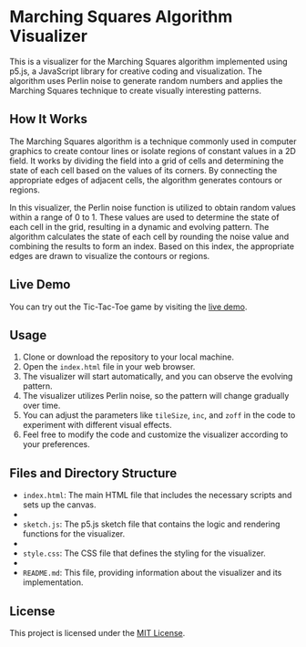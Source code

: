 # Marching Squares Algorithm Visualizer

This is a visualizer for the Marching Squares algorithm implemented using p5.js, a JavaScript library for creative coding and visualization. The algorithm uses Perlin noise to generate random numbers and applies the Marching Squares technique to create visually interesting patterns.

## How It Works

The Marching Squares algorithm is a technique commonly used in computer graphics to create contour lines or isolate regions of constant values in a 2D field. It works by dividing the field into a grid of cells and determining the state of each cell based on the values of its corners. By connecting the appropriate edges of adjacent cells, the algorithm generates contours or regions.

In this visualizer, the Perlin noise function is utilized to obtain random values within a range of 0 to 1. These values are used to determine the state of each cell in the grid, resulting in a dynamic and evolving pattern. The algorithm calculates the state of each cell by rounding the noise value and combining the results to form an index. Based on this index, the appropriate edges are drawn to visualize the contours or regions.

## Live Demo

You can try out the Tic-Tac-Toe game by visiting the [live demo](https://editor.p5js.org/Ahad_BDB/full/V_jRlf725).

## Usage

1. Clone or download the repository to your local machine.
2. Open the `index.html` file in your web browser.
3. The visualizer will start automatically, and you can observe the evolving pattern.
4. The visualizer utilizes Perlin noise, so the pattern will change gradually over time.
5. You can adjust the parameters like `tileSize`, `inc`, and `zoff` in the code to experiment with different visual effects.
6. Feel free to modify the code and customize the visualizer according to your preferences.

## Files and Directory Structure

- `index.html`: The main HTML file that includes the necessary scripts and sets up the canvas.
- 
- `sketch.js`: The p5.js sketch file that contains the logic and rendering functions for the visualizer.
- 
- `style.css`: The CSS file that defines the styling for the visualizer.
- 
- `README.md`: This file, providing information about the visualizer and its implementation.

## License
This project is licensed under the [MIT License](LICENSE).
